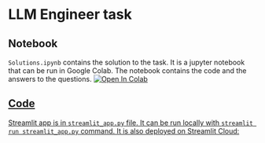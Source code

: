 # LLM Engineer task

## Notebook

`Solutions.ipynb` contains the solution to the task. It is a jupyter notebook that can be run in Google Colab. The notebook contains the code and the answers to the questions.
<a target="_blank" href="https://colab.research.google.com/github/marov/LLM-Engineer-task/blob/main/SubZer0.ipynb">
  <img src="https://colab.research.google.com/assets/colab-badge.svg" alt="Open In Colab"/>

## Code

Streamlit app is in `streamlit_app.py` file. It can be run locally with `streamlit run streamlit_app.py` command. It is also deployed on Streamlit Cloud:
